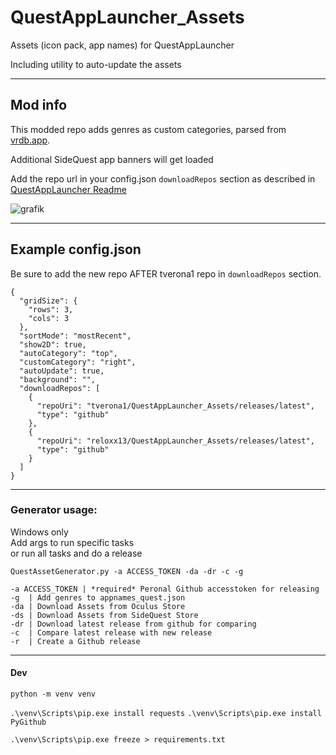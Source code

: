 # QuestAppLauncher_Assets
Assets (icon pack, app names) for QuestAppLauncher

Including utility to auto-update the assets

---
## Mod info

This modded repo adds genres as custom categories, parsed from [vrdb.app](https://vrdb.app/).

Additional SideQuest app banners will get loaded

Add the repo url in your config.json `downloadRepos` section as described in [QuestAppLauncher Readme](https://github.com/tverona1/QuestAppLauncher#configjson-configuration-file)

![grafik](https://user-images.githubusercontent.com/14855001/106268646-ad90dd00-622b-11eb-9af9-ecf60f79e992.png)

---
## Example config.json

Be sure to add the new repo AFTER tverona1 repo in `downloadRepos` section.

```
{
  "gridSize": {
    "rows": 3,
    "cols": 3
  },
  "sortMode": "mostRecent",
  "show2D": true,
  "autoCategory": "top",
  "customCategory": "right",
  "autoUpdate": true,
  "background": "",
  "downloadRepos": [
    {
      "repoUri": "tverona1/QuestAppLauncher_Assets/releases/latest",
      "type": "github"
    },
    {
      "repoUri": "reloxx13/QuestAppLauncher_Assets/releases/latest",
      "type": "github"
    }
  ]
}
```

---
### Generator usage:
Windows only   
Add args to run specific tasks    
or run all tasks and do a release   
```
QuestAssetGenerator.py -a ACCESS_TOKEN -da -dr -c -g

-a ACCESS_TOKEN | *required* Peronal Github accesstoken for releasing
-g  | Add genres to appnames_quest.json
-da | Download Assets from Oculus Store
-ds | Download Assets from SideQuest Store
-dr | Download latest release from github for comparing
-c  | Compare latest release with new release
-r  | Create a Github release
```

---

#### Dev

`python -m venv venv`

`.\venv\Scripts\pip.exe install requests`
`.\venv\Scripts\pip.exe install PyGithub`

`.\venv\Scripts\pip.exe freeze > requirements.txt`

